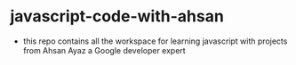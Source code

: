 # javascript-code-with-ahsan
 - this repo contains all the workspace for learning javascript with projects from Ahsan Ayaz a Google developer expert
